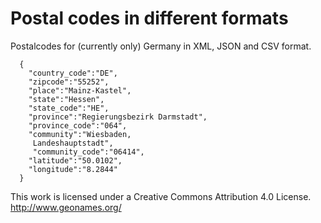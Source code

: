 # Postal codes in different formats

Postalcodes for (currently only) Germany in XML, JSON and CSV format. 


```
  {
    "country_code":"DE",
    "zipcode":"55252",
    "place":"Mainz-Kastel",
    "state":"Hessen",
    "state_code":"HE",
    "province":"Regierungsbezirk Darmstadt",
    "province_code":"064",
    "community":"Wiesbaden,
     Landeshauptstadt",
     "community_code":"06414",
    "latitude":"50.0102",
    "longitude":"8.2844"
  }

```


This work is licensed under a Creative Commons Attribution 4.0 License. http://www.geonames.org/